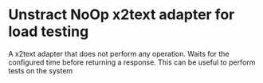 # Unstract NoOp x2text adapter for load testing

A x2text adapter that does not perform any operation. Waits for the configured time before returning a response. This can be useful to perform tests on the system
